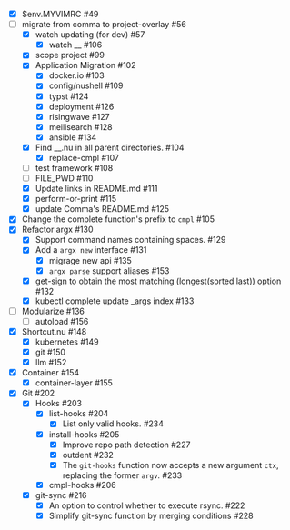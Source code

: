 - [x] $env.MYVIMRC #49
- [ ] migrate from comma to project-overlay #56
    - [x] watch updating (for dev) #57
        - [x] watch __ #106
    - [x] scope project #99
    - [x] Application Migration #102
        - [x] docker.io #103
        - [x] config/nushell #109
        - [x] typst #124
        - [x] deployment #126
        - [x] risingwave #127
        - [x] meilisearch #128
        - [x] ansible #134
    - [x] Find __.nu in all parent directories. #104
        - [x] replace-cmpl <file> #107
    - [ ] test framework #108
    - [ ] FILE_PWD #110
    - [x] Update links in README.md #111
    - [x] perform-or-print #115
    - [x] update Comma's README.md #125
- [x] Change the complete function's prefix to `cmpl` #105
- [x] Refactor argx #130
    - [x] Support command names containing spaces. #129
    - [x] Add a `argx new` interface #131
        - [x] migrage new api #135
        - [x] `argx parse` support aliases #153
    - [x] get-sign to obtain the most matching (longest(sorted last)) option #132
    - [x] kubectl complete update _args index #133
- [ ] Modularize #136
    - [ ] autoload #156
- [x] Shortcut.nu #148
    - [x] kubernetes #149
    - [x] git #150
    - [x] llm #152
- [x] Container #154
    - [x] container-layer #155
- [x] Git #202
    - [x] Hooks #203
        - [x] list-hooks #204
            - [x] List only valid hooks. #234
        - [x] install-hooks #205
            - [x] Improve repo path detection #227
            - [x] outdent #232
            - [x] The `git-hooks` function now accepts a new argument `ctx`, replacing the former `argv`. #233
        - [x] cmpl-hooks #206
    - [x] git-sync #216
        - [x] An option to control whether to execute rsync. #222
        - [x] Simplify git-sync function by merging conditions #228